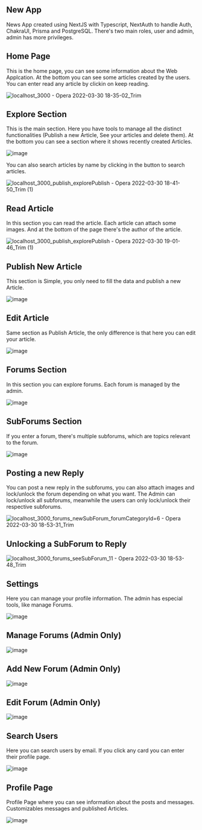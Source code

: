 ## New App 
News App created using NextJS with Typescript, NextAuth to handle Auth, ChakraUI, Prisma and PostgreSQL.
There's two main roles, user and admin, admin has more privileges.

## Home Page
This is the home page, you can see some information about the Web Applcation. At the bottom you can see some articles created by the users. You can enter read any article by clickin on keep reading.

![localhost_3000 - Opera 2022-03-30 18-35-02_Trim](https://user-images.githubusercontent.com/92189889/160962044-c9bf7cf7-7ebd-467d-80d4-c97a8620bfce.gif)


## Explore Section
This is the main section. Here you have tools to manage all the distinct functionalities (Publish a new Article, See your articles and delete them).
At the bottom you can see a section where it shows recently created Articles.

![image](https://user-images.githubusercontent.com/92189889/160962202-ba717c69-d0d5-43f9-bc98-8f6ce2322e45.png)

You can also search articles by name by clicking in the button to search articles.

![localhost_3000_publish_explorePublish - Opera 2022-03-30 18-41-50_Trim (1)](https://user-images.githubusercontent.com/92189889/160962264-2d4bdff5-c708-4efc-bf30-d9524223c11a.gif)

## Read Article
In this section you can read the article. Each article can attach some images. And at the bottom of the page there's the author of the article.

![localhost_3000_publish_explorePublish - Opera 2022-03-30 19-01-46_Trim (1)](https://user-images.githubusercontent.com/92189889/160962351-4d9438a2-c480-4540-a40e-3c0669645291.gif)

## Publish New Article
This section is Simple, you only need to fill the data and publish a new Article.

![image](https://user-images.githubusercontent.com/92189889/160963022-ce23e156-e05e-4e79-8cf9-3e04cdfa5474.png)

## Edit Article
Same section as Publish Article, the only difference is that here you can edit your article.

![image](https://user-images.githubusercontent.com/92189889/160963286-67eb7bd6-484d-416a-bda0-135df4d15509.png)


## Forums Section
In this section you can explore forums. Each forum is managed by the admin.

![image](https://user-images.githubusercontent.com/92189889/160962446-3e96bfc7-bedd-4869-81d3-f9db6fc46f7c.png)

## SubForums Section
If you enter a forum, there's multiple subforums, which are topics relevant to the forum.

![image](https://user-images.githubusercontent.com/92189889/160962517-07c9de50-9d2b-481e-a74e-ccee3fddeef5.png)

## Posting a new Reply
You can post a new reply in the subforums, you can also attach images and lock/unlock the forum depending on what you want. The Admin can lock/unlock all subforums, meanwhile the users can only lock/unlock their respective subforums.

![localhost_3000_forums_newSubForum_forumCategoryId=6 - Opera 2022-03-30 18-53-31_Trim](https://user-images.githubusercontent.com/92189889/160962571-adb17449-49ae-4d25-985f-43b387ad833b.gif)

## Unlocking a SubForum to Reply

![localhost_3000_forums_seeSubForum_11 - Opera 2022-03-30 18-53-48_Trim](https://user-images.githubusercontent.com/92189889/160962685-2fb4f664-4e0c-4170-b516-812ee67b99e4.gif)

## Settings
Here you can manage your profile information. The admin has especial tools, like manage Forums.

![image](https://user-images.githubusercontent.com/92189889/160962799-ed9d556a-209e-4565-9055-4ad315dd7e77.png)

## Manage Forums (Admin Only)
![image](https://user-images.githubusercontent.com/92189889/160962873-ad5bc0be-1772-4000-b43f-589f680f1ca2.png)

## Add New Forum (Admin Only)
![image](https://user-images.githubusercontent.com/92189889/160962917-ce2f7eca-461d-4cd2-822c-0470a163ddcf.png)

## Edit Forum (Admin Only)
![image](https://user-images.githubusercontent.com/92189889/160962956-de9fc0b6-f894-4c7a-9bdd-3bf9b329f270.png)

## Search Users
Here you can search users by email. If you click any card you can enter their profile page.

![image](https://user-images.githubusercontent.com/92189889/160963110-13e4d666-bef4-400d-bd97-0c8840a02bbf.png)

## Profile Page
Profile Page where you can see information about the posts and messages. Customizables messages and published Articles.

![image](https://user-images.githubusercontent.com/92189889/160963204-e33e4f55-7267-4626-865b-bfdeba97e5cf.png)



